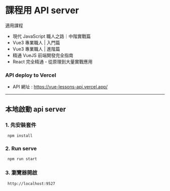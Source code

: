 # 課程用 API server
適用課程
- 現代 JavaScript 職人之路｜中階實戰篇
- Vue3 專業職人 | 入門篇
- Vue3 專業職人 | 進階篇
- 精通 VueJS 前端開發完全指南
- React 完全精通 - 從原理到大量實戰應用

### API deploy to Vercel
- API 網址 : https://vue-lessons-api.vercel.app/

---

## 本地啟動 api server

### 1. 先安裝套件
```
 npm install
```

### 2. Run serve
```
 npm run start
```

### 3. 瀏覽器開啟
```
 http://localhost:9527
```
